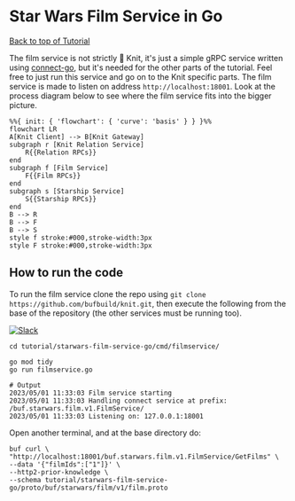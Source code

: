 # Star Wars Film Service in Go

[Back to top of Tutorial]

The film service is not strictly 🧶 Knit, it's just a simple gRPC service
written using [connect-go], but it's needed for the other parts of the
tutorial. Feel free to just run this service and go on to the Knit
specific parts. The film service is made to listen on address
`http://localhost:18001`. Look at the process diagram below
to see where the film service fits into the bigger
picture.

```mermaid
%%{ init: { 'flowchart': { 'curve': 'basis' } } }%%
flowchart LR
A[Knit Client] --> B[Knit Gateway]
subgraph r [Knit Relation Service]
    R{{Relation RPCs}}
end
subgraph f [Film Service]
    F{{Film RPCs}}
end
subgraph s [Starship Service]
    S{{Starship RPCs}}
end
B --> R
B --> F
B --> S
style f stroke:#000,stroke-width:3px
style F stroke:#000,stroke-width:3px
```

## How to run the code
To run the film service clone the repo using `git clone https://github.com/bufbuild/knit.git`,
then execute the following from the base of the repository (the other services must be running too).

[![Slack](https://img.shields.io/badge/If_you_need_help_talk_to_us_in_Slack-Buf-%23e01563)][badges_slack]
```
cd tutorial/starwars-film-service-go/cmd/filmservice/

go mod tidy
go run filmservice.go

# Output
2023/05/01 11:33:03 Film service starting
2023/05/01 11:33:03 Handling connect service at prefix: /buf.starwars.film.v1.FilmService/
2023/05/01 11:33:03 Listening on: 127.0.0.1:18001
```

Open another terminal, and at the base directory do:
```
buf curl \
"http://localhost:18001/buf.starwars.film.v1.FilmService/GetFilms" \
--data '{"filmIds":["1"]}' \
--http2-prior-knowledge \
--schema tutorial/starwars-film-service-go/proto/buf/starwars/film/v1/film.proto
```

[Back to top of Tutorial]: /tutorial
[github.com/bufbuild/knit]: https://github.com/bufbuild/knit
[connect-go]: https://github.com/bufbuild/connect-go
[badges_slack]: https://buf.build/links/slack
